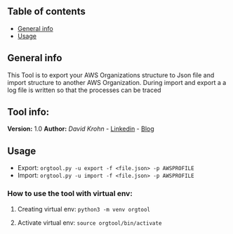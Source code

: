 ## Table of contents
* [General info](#general-info)
* [Usage](#usage)

## General info
This Tool is to export your AWS Organizations structure to Json file  and import structure to another AWS Organization. During import and export a a log file is written so that the processes can be traced

## Tool info:
**Version:** 1.0
**Author:** *David Krohn* - [Linkedin](https://www.linkedin.com/in/daknhh/) - [Blog](https://globaldatanet.com/blog/author/david-krohn)

## Usage
- Export: `orgtool.py -u export -f <file.json> -p AWSPROFILE `
- Import: `orgtool.py -u import -f <file.json> -p AWSPROFILE `

### How to use the tool with virtual env:

1. Creating virtual env: 
`python3 -m venv orgtool`

2. Activate virtual env:
`source orgtool/bin/activate`